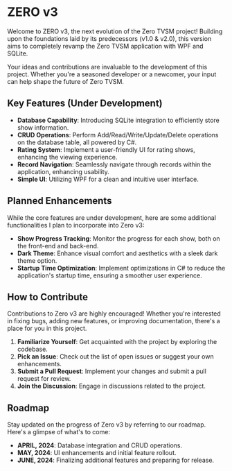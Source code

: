 # ZERO v3

Welcome to ZERO v3, the next evolution of the Zero TVSM project! Building upon the foundations laid by its predecessors (v1.0 & v2.0), this version aims to completely revamp the Zero TVSM application with WPF and SQLite.

Your ideas and contributions are invaluable to the development of this project. Whether you're a seasoned developer or a newcomer, your input can help shape the future of Zero TVSM.

## Key Features (Under Development)

- **Database Capability**: Introducing SQLite integration to efficiently store show information.
- **CRUD Operations**: Perform Add/Read/Write/Update/Delete operations on the database table, all powered by C#.
- **Rating System**: Implement a user-friendly UI for rating shows, enhancing the viewing experience.
- **Record Navigation**: Seamlessly navigate through records within the application, enhancing usability.
- **Simple UI**: Utilizing WPF for a clean and intuitive user interface.

## Planned Enhancements

While the core features are under development, here are some additional functionalities I plan to incorporate into Zero v3:

- **Show Progress Tracking**: Monitor the progress for each show, both on the front-end and back-end.
- **Dark Theme**: Enhance visual comfort and aesthetics with a sleek dark theme option.
- **Startup Time Optimization**: Implement optimizations in C# to reduce the application's startup time, ensuring a smoother user experience.

## How to Contribute

Contributions to Zero v3 are highly encouraged! Whether you're interested in fixing bugs, adding new features, or improving documentation, there's a place for you in this project.

1. **Familiarize Yourself**: Get acquainted with the project by exploring the codebase.
2. **Pick an Issue**: Check out the list of open issues or suggest your own enhancements.
3. **Submit a Pull Request**: Implement your changes and submit a pull request for review.
4. **Join the Discussion**: Engage in discussions related to the project.

## Roadmap

Stay updated on the progress of Zero v3 by referring to our roadmap. Here's a glimpse of what's to come:

- **APRIL, 2024**: Database integration and CRUD operations.
- **MAY, 2024**: UI enhancements and initial feature rollout.
- **JUNE, 2024**: Finalizing additional features and preparing for release.
